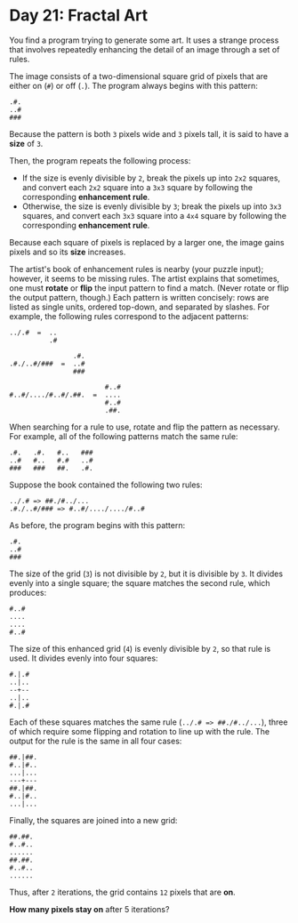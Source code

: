 Day 21: Fractal Art
===================

You find a program trying to generate some art. It uses a strange process
that involves repeatedly enhancing the detail of an image through a set of
rules.

The image consists of a two-dimensional square grid of pixels that are either
on (`#`) or off (`.`). The program always begins with this pattern:

```
.#.
..#
###
```

Because the pattern is both `3` pixels wide and `3` pixels tall, it is said
to have a **size** of `3`.

Then, the program repeats the following process:

* If the size is evenly divisible by `2`, break the pixels up into `2x2`
  squares, and convert each `2x2` square into a `3x3` square by following
  the corresponding **enhancement rule**.
* Otherwise, the size is evenly divisible by `3`; break the pixels up into
  `3x3` squares, and convert each `3x3` square into a `4x4` square by
  following the corresponding **enhancement rule**.

Because each square of pixels is replaced by a larger one, the image gains
pixels and so its **size** increases.

The artist's book of enhancement rules is nearby (your puzzle input); however,
it seems to be missing rules. The artist explains that sometimes, one must
**rotate** or **flip** the input pattern to find a match. (Never rotate or
flip the output pattern, though.) Each pattern is written concisely: rows
are listed as single units, ordered top-down, and separated by slashes. For
example, the following rules correspond to the adjacent patterns:

```
../.#  =  ..
          .#

                .#.
.#./..#/###  =  ..#
                ###

                        #..#
#..#/..../#..#/.##.  =  ....
                        #..#
                        .##.
```

When searching for a rule to use, rotate and flip the pattern as necessary.
For example, all of the following patterns match the same rule:

```
.#.   .#.   #..   ###
..#   #..   #.#   ..#
###   ###   ##.   .#.
```

Suppose the book contained the following two rules:

```
../.# => ##./#../...
.#./..#/### => #..#/..../..../#..#
```

As before, the program begins with this pattern:

```
.#.
..#
###
```

The size of the grid (`3`) is not divisible by `2`, but it is divisible by `3`.
It divides evenly into a single square; the square matches the second rule,
which produces:

```
#..#
....
....
#..#
```

The size of this enhanced grid (`4`) is evenly divisible by `2`, so that
rule is used. It divides evenly into four squares:

```
#.|.#
..|..
--+--
..|..
#.|.#
```

Each of these squares matches the same rule (`../.# => ##./#../...`), three
of which require some flipping and rotation to line up with the rule. The
output for the rule is the same in all four cases:

```
##.|##.
#..|#..
...|...
---+---
##.|##.
#..|#..
...|...
```

Finally, the squares are joined into a new grid:

```
##.##.
#..#..
......
##.##.
#..#..
......
```

Thus, after `2` iterations, the grid contains `12` pixels that are **on**.

**How many pixels stay on** after 5 iterations?
